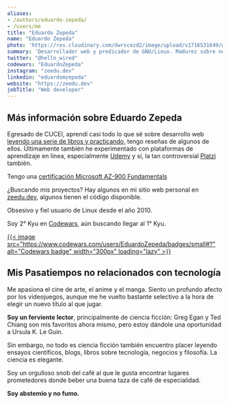```yaml
---
aliases:
- /authors/eduardo-zepeda/
- /users/me
title: "Eduardo Zepeda"
name: "Eduardo Zepeda"
photo: 'https://res.cloudinary.com/dwrscezd2/image/upload/v1716531649/web-dev-profile-picture_ypb9hn.jpg'
summary: 'Desarrollador web y predicador de GNU/Linux. Madurez sobre novedad, mejor hecho que perfecto. Antes creía en la bondad de las criptodivisas fuera de la especulación monetaria. Abierto al Rustaceanismo.'
twitter: "@hello_wired"
codewars: "EduardoZepeda"
instagram: "zeedu.dev"
linkedin: "eduardomzepeda"
website: "https://zeedu.dev"
jobTitle: "Web developer"
---
```


## Más información sobre Eduardo Zepeda

Egresado de CUCEI, aprendí casi todo lo que sé sobre desarrollo web [leyendo una serie de libros y practicando,](/es/pages/libros-que-he-leido-y-resenas/) tengo reseñas de algunos de ellos. Últimamente también he experimentado con plataformas de aprendizaje en linea, especialmente [Udemy](https://www.udemy.com/#?) y sí, la tan controversial [Platzi](https://platzi.com/#?) también.

Tengo una [certificación Microsoft AZ-900 Fundamentals](https://www.credly.com/badges/17608a52-2cb7-4268-a907-613459559911/public_url#?)

¿Buscando mis proyectos? Hay algunos en mi sitio web personal en [zeedu.dev](https://zeedu.dev), algunos tienen el código disponible.

Obsesivo y fiel usuario de Linux desde el año 2010.

Soy 2° Kyu en [Codewars](/es/pongo-a-prueba-a-chatgpt-con-desafios-de-codigo-de-codewars/), aún buscando llegar al 1° Kyu.

[{{< image src="https://www.codewars.com/users/EduardoZepeda/badges/small#?" alt="Codewars badge" width="300px" loading="lazy" >}}](https://www.codewars.com/users/EduardoZepeda#?)

## Mis Pasatiempos no relacionados con tecnología

Me apasiona el cine de arte, el anime y el manga. Siento un profundo afecto por los videojuegos, aunque me he vuelto bastante selectivo a la hora de elegir un nuevo título al que jugar.

**Soy un ferviente lector**, principalmente de ciencia ficción: Greg Egan y Ted Chiang son mis favoritos ahora mismo, pero estoy dándole una oportunidad a Ursula K. Le Guin. 

Sin embargo, no todo es ciencia ficción también encuentro placer leyendo ensayos científicos, blogs, libros sobre tecnología, negocios y filosofía. La ciencia es elegante.

Soy un orgulloso snob del café al que le gusta encontrar lugares prometedores donde beber una buena taza de café de especialidad.

**Soy abstemio y no fumo.**


